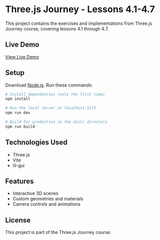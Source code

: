 # Three.js Journey - Lessons 4.1-4.7

This project contains the exercises and implementations from Three.js Journey course, covering lessons 4.1 through 4.7.

## Live Demo
[View Live Demo](https://4-1-4-7.vercel.app/)

## Setup
Download [Node.js](https://nodejs.org/en/download/).
Run these commands:

``` bash
# Install dependencies (only the first time)
npm install

# Run the local server at localhost:5173
npm run dev

# Build for production in the dist/ directory
npm run build
```

## Technologies Used
- Three.js
- Vite
- lil-gui

## Features
- Interactive 3D scenes
- Custom geometries and materials
- Camera controls and animations

## License
This project is part of the Three.js Journey course.
